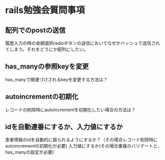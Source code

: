 # rails勉強会質問事項

## 配列でのpostの送信
履歴入力の時の金額選択radioボタンの送信においてなぜかハッシュで送信されてしまう。それをどうにか配列にしたい。

## has_manyの参照keyを変更
has_manyで関連づけされるkeyを変更する方法は？

## autoincrementの初期化
レコードの削除時にautoincrementを初期化したい場合の方法は？

## idを自動連番にするか、入力値にするか
患者情報のidを自動的に振られるようにするか？（その場合レコード削除時にautoincrementの初期化が必要)
入力値にするか(その場合重複のバリデートと、has_manyの設定が必要)
